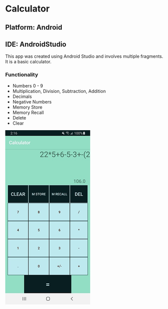 # Calculator

## Platform: Android
## IDE: AndroidStudio
This app was created using Android Studio and involves multiple fragments.
It is a basic calculator.

### Functionality
- Numbers 0 - 9
- Multiplication, Division, Subtraction, Addition
- Decimals
- Negative Numbers
- Memory Store
- Memory Recall
- Delete
- Clear

![alt text](https://github.com/Dkaban/AndroidCalculator/blob/master/Calculator_Screenshot_Small.jpg?raw=true)
